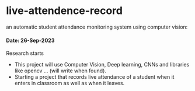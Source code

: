 # live-attendence-record
an automatic student attendance monitoring system using computer vision:

#### Date: 26-Sep-2023
Research starts
- This project will use Computer Vision, Deep learning, CNNs and libraries like opencv ... (will write when found).
- Starting a project that records live attendance of a student when it enters in classroom as well as when it leaves.
